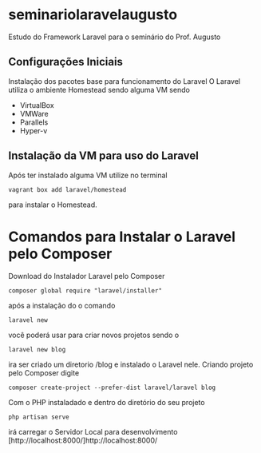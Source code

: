 # seminariolaravelaugusto
Estudo do Framework Laravel para o seminário do Prof. Augusto 

## Configurações Iniciais
Instalação dos pacotes base para funcionamento do Laravel
O Laravel utiliza o ambiente Homestead sendo alguma VM sendo
* VirtualBox
* VMWare
* Parallels
* Hyper-v 

## Instalação da VM para uso do Laravel
Após ter instalado alguma VM utilize no terminal
```
vagrant box add laravel/homestead
````
para instalar o Homestead.

# Comandos para Instalar o Laravel pelo Composer
Download do Instalador Laravel pelo Composer
```
composer global require "laravel/installer"
```
após a instalação do o comando
```
laravel new
```
você poderá usar para criar novos projetos sendo o 
```
laravel new blog
```
ira ser criado um diretorio /blog e instalado o Laravel nele.
Criando projeto pelo Composer digite
```
composer create-project --prefer-dist laravel/laravel blog
```
Com o PHP instaladado e dentro do diretório do seu projeto 
```
php artisan serve
```
irá carregar o Servidor Local para desenvolvimento
[http://localhost:8000/]http://localhost:8000/
